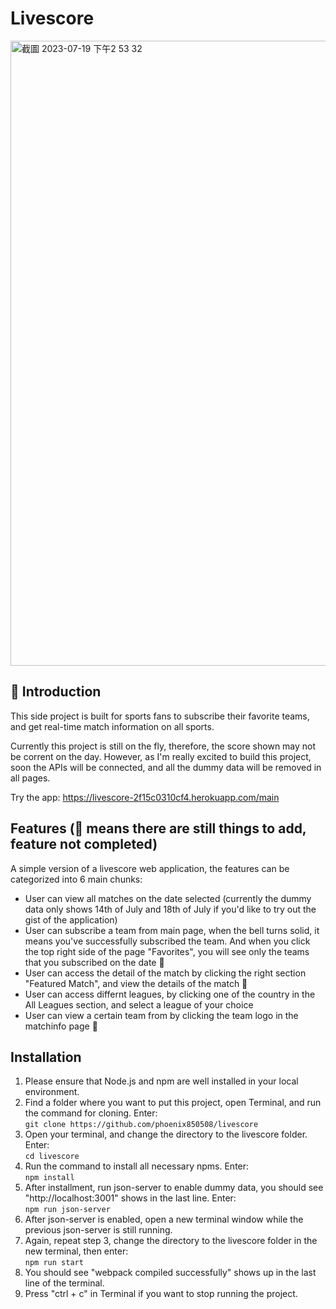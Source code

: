 # Livescore

<img width="1000" alt="截圖 2023-07-19 下午2 53 32" src="https://github.com/phoenix850508/livescore/assets/121414639/3cb5cd01-8558-442d-839d-ed7460341d3e">

## 🏀 Introduction

This side project is built for sports fans to subscribe their favorite teams, and get real-time match information on all sports.

Currently this project is still on the fly, therefore, the score shown may not be corrent on the day. However, as I'm really excited to build this project, soon the APIs will be connected, and all the dummy data will be removed in all pages.

Try the app: https://livescore-2f15c0310cf4.herokuapp.com/main

## Features (🚧 means there are still things to add, feature not completed)

A simple version of a livescore web application, the features can be categorized into 6 main chunks:

- User can view all matches on the date selected (currently the dummy data only shows 14th of July and 18th of July if you'd like to try out the gist of the application)
- User can subscribe a team from main page, when the bell turns solid, it means you've successfully subscribed the team. And when you click the top right side of the page "Favorites", you will see only the teams that you subscribed on the date 🚧
- User can access the detail of the match by clicking the right section "Featured Match", and view the details of the match 🚧
- User can access differnt leagues, by clicking one of the country in the All Leagues section, and select a league of your choice
- User can view a certain team from by clicking the team logo in the matchinfo page 🚧

## Installation

1. Please ensure that Node.js and npm are well installed in your local environment.
2. Find a folder where you want to put this project, open Terminal, and run the command for cloning. Enter:
   <br /> `git clone https://github.com/phoenix850508/livescore`
3. Open your terminal, and change the directory to the livescore folder. Enter:
   <br /> `cd livescore`
4. Run the command to install all necessary npms. Enter:
   <br /> `npm install`
5. After installment, run json-server to enable dummy data, you should see "http://localhost:3001" shows in the last line. Enter:
   <br /> `npm run json-server`
6. After json-server is enabled, open a new terminal window while the previous json-server is still running.
7. Again, repeat step 3, change the directory to the livescore folder in the new terminal, then enter:
   <br /> `npm run start`
8. You should see "webpack compiled successfully" shows up in the last line of the terminal.
9. Press "ctrl + c" in Terminal if you want to stop running the project.
